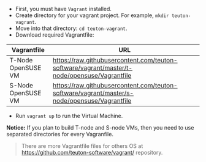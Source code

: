 * First, you must have `Vagrant` installed.
* Create directory for your vagrant project. For example, `mkdir teuton-vagrant`.
* Move into that directory: `cd teuton-vagrant`.
* Download required Vagrantfile:

| Vagrantfile        | URL |
| ------------------ | ----|
| T-Node OpenSUSE VM | https://raw.githubusercontent.com/teuton-software/vagrant/master/t-node/opensuse/Vagrantfile |
| S-Node OpenSUSE VM | https://raw.githubusercontent.com/teuton-software/vagrant/master/s-node/opensuse/Vagrantfile |

* Run `vagrant up` to run the Virtual Machine.

**Notice:** If you plan to build T-node and S-node VMs, then you need to use separated directories for every Vagranfile.

> There are more Vagrantfile files for others OS at https://github.com/teuton-software/vagrant/ repository.
